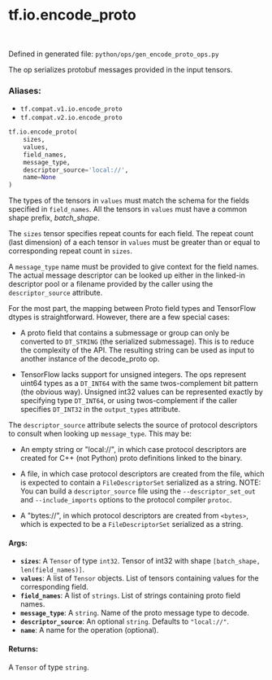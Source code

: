 <div itemscope itemtype="http://developers.google.com/ReferenceObject">
<meta itemprop="name" content="tf.io.encode_proto" />
<meta itemprop="path" content="Stable" />
</div>

# tf.io.encode_proto

<!-- Insert buttons -->

<table class="tfo-notebook-buttons tfo-api" align="left">
</table>

Defined in generated file: `python/ops/gen_encode_proto_ops.py`



<!-- Start diff -->
The op serializes protobuf messages provided in the input tensors.

### Aliases:

* `tf.compat.v1.io.encode_proto`
* `tf.compat.v2.io.encode_proto`


``` python
tf.io.encode_proto(
    sizes,
    values,
    field_names,
    message_type,
    descriptor_source='local://',
    name=None
)
```



<!-- Placeholder for "Used in" -->

The types of the tensors in `values` must match the schema for the fields
specified in `field_names`. All the tensors in `values` must have a common
shape prefix, *batch_shape*.

The `sizes` tensor specifies repeat counts for each field.  The repeat count
(last dimension) of a each tensor in `values` must be greater than or equal
to corresponding repeat count in `sizes`.

A `message_type` name must be provided to give context for the field names.
The actual message descriptor can be looked up either in the linked-in
descriptor pool or a filename provided by the caller using the
`descriptor_source` attribute.

For the most part, the mapping between Proto field types and TensorFlow dtypes
is straightforward. However, there are a few special cases:

- A proto field that contains a submessage or group can only be converted
to `DT_STRING` (the serialized submessage). This is to reduce the complexity
of the API. The resulting string can be used as input to another instance of
the decode_proto op.

- TensorFlow lacks support for unsigned integers. The ops represent uint64
types as a `DT_INT64` with the same twos-complement bit pattern (the obvious
way). Unsigned int32 values can be represented exactly by specifying type
`DT_INT64`, or using twos-complement if the caller specifies `DT_INT32` in
the `output_types` attribute.

The `descriptor_source` attribute selects the source of protocol
descriptors to consult when looking up `message_type`. This may be:

- An empty string  or "local://", in which case protocol descriptors are
created for C++ (not Python) proto definitions linked to the binary.

- A file, in which case protocol descriptors are created from the file,
which is expected to contain a `FileDescriptorSet` serialized as a string.
NOTE: You can build a `descriptor_source` file using the `--descriptor_set_out`
and `--include_imports` options to the protocol compiler `protoc`.

- A "bytes://<bytes>", in which protocol descriptors are created from `<bytes>`,
which is expected to be a `FileDescriptorSet` serialized as a string.

#### Args:


* <b>`sizes`</b>: A `Tensor` of type `int32`.
  Tensor of int32 with shape `[batch_shape, len(field_names)]`.
* <b>`values`</b>: A list of `Tensor` objects.
  List of tensors containing values for the corresponding field.
* <b>`field_names`</b>: A list of `strings`.
  List of strings containing proto field names.
* <b>`message_type`</b>: A `string`. Name of the proto message type to decode.
* <b>`descriptor_source`</b>: An optional `string`. Defaults to `"local://"`.
* <b>`name`</b>: A name for the operation (optional).


#### Returns:

A `Tensor` of type `string`.
